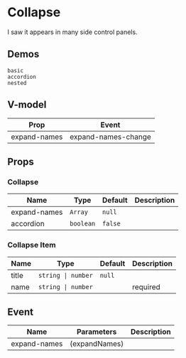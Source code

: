 # Collapse
I saw it appears in many side control panels.
## Demos
```demo
basic
accordion
nested
```
## V-model
|Prop|Event|
|-|-|
|expand-names|expand-names-change|

## Props
### Collapse
|Name|Type|Default|Description|
|-|-|-|-|
|expand-names|`Array`|`null`||
|accordion|`boolean`|`false`||

### Collapse Item
|Name|Type|Default|Description|
|-|-|-|-|
|title|`string \| number`|`null`||
|name|`string \| number`||required|

## Event
|Name|Parameters|Description|
|-|-|-|
|expand-names|(expandNames)||